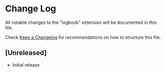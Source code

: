 # Change Log

All notable changes to the "logbook" extension will be documented in this file.

Check [Keep a Changelog](http://keepachangelog.com/) for recommendations on how to structure this file.

## [Unreleased]

- Initial release